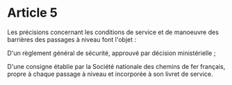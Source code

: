 # Article 5

Les précisions concernant les conditions de service et de manoeuvre des barrières des passages à niveau font l'objet :

D'un règlement général de sécurité, approuvé par décision ministérielle ;

D'une consigne établie par la Société nationale des chemins de fer français, propre à chaque passage à niveau et incorporée à son livret de service.
